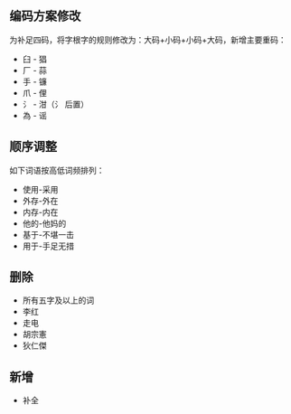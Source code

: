 
## 编码方案修改

为补足四码，将字根字的规则修改为：大码+小码+小码+大码，新增主要重码：
- 臼 - 猖
- 厂 - 蒜
- 手 - 镰
- 爪 - 俚
- 氵 - 泔（氵 后置）
- 為 - 谣

## 顺序调整

如下词语按高低词频排列：
- 使用-采用
- 外存-外在
- 内存-内在
- 他的-他妈的
- 基于-不堪一击
- 用于-手足无措

## 删除

- 所有五字及以上的词
- 李红
- 走电
- 胡宗憲
- 狄仁傑

## 新增

- 补全

